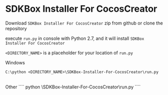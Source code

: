 # SDKBox Installer For CocosCreator

Download `SDKBox Installer For CocosCreator` zip from github or clone the repository<br />

execute `run.py` in console with Python 2.7, and it will install `SDKBox Installer For CocosCreator`<br />

`<DIRECTORY_NAME>` is a placeholder for your location of `run.py`<br />

Windows<br />
```
C:\python <DIRECTORY_NAME>\SDKBox-Installer-For-CocosCreator\run.py
```
<br />
Other
````
python <DIRECTORY_NAME>\SDKBox-Installer-For-CocosCreator\run.py
````
<br />